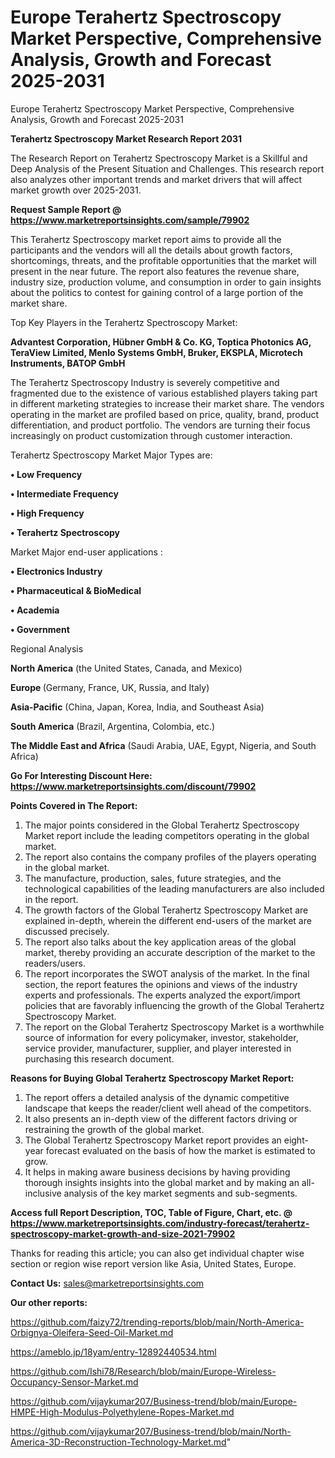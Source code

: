 # Europe Terahertz Spectroscopy Market Perspective, Comprehensive Analysis, Growth and Forecast 2025-2031
Europe Terahertz Spectroscopy Market Perspective, Comprehensive Analysis, Growth and Forecast 2025-2031

<strong>Terahertz Spectroscopy Market Research Report 2031</strong>

The Research Report on Terahertz Spectroscopy Market is a Skillful and Deep Analysis of the Present Situation and Challenges. This research report also analyzes other important trends and market drivers that will affect market growth over 2025-2031.

<strong>Request Sample Report @ <a href=https://www.marketreportsinsights.com/sample/79902>https://www.marketreportsinsights.com/sample/79902</a></strong>

This Terahertz Spectroscopy market report aims to provide all the participants and the vendors will all the details about growth factors, shortcomings, threats, and the profitable opportunities that the market will present in the near future. The report also features the revenue share, industry size, production volume, and consumption in order to gain insights about the politics to contest for gaining control of a large portion of the market share.

Top Key Players in the Terahertz Spectroscopy Market:

<strong>Advantest Corporation, Hübner GmbH & Co. KG, Toptica Photonics AG, TeraView Limited, Menlo Systems GmbH, Bruker, EKSPLA, Microtech Instruments, BATOP GmbH</strong>

The Terahertz Spectroscopy Industry is severely competitive and fragmented due to the existence of various established players taking part in different marketing strategies to increase their market share. The vendors operating in the market are profiled based on price, quality, brand, product differentiation, and product portfolio. The vendors are turning their focus increasingly on product customization through customer interaction.

Terahertz Spectroscopy Market Major Types are:

<strong>• Low Frequency

• Intermediate Frequency

• High Frequency

• Terahertz Spectroscopy</strong>

Market Major end-user applications :

<strong>• Electronics Industry

• Pharmaceutical & BioMedical

• Academia

• Government</strong>

Regional Analysis

</u><strong><b>North America</b></strong> (the United States, Canada, and Mexico)

<strong><b>Europe </b></strong>(Germany, France, UK, Russia, and Italy)

<strong><b>Asia-Pacific</b></strong> (China, Japan, Korea, India, and Southeast Asia)

<strong><b>South America</b></strong> (Brazil, Argentina, Colombia, etc.)

<strong><b>The Middle East and Africa</b></strong> (Saudi Arabia, UAE, Egypt, Nigeria, and South Africa)

<strong>Go For Interesting Discount Here: <a href=https://www.marketreportsinsights.com/discount/79902>https://www.marketreportsinsights.com/discount/79902</a></strong>

<strong>Points Covered in The Report:</strong>
<ol>
  <li>The major points considered in the Global Terahertz Spectroscopy Market report include the leading competitors operating in the global market.</li>
  <li>The report also contains the company profiles of the players operating in the global market.</li>
  <li>The manufacture, production, sales, future strategies, and the technological capabilities of the leading manufacturers are also included in the report.</li>
  <li>The growth factors of the Global Terahertz Spectroscopy Market are explained in-depth, wherein the different end-users of the market are discussed precisely.</li>
  <li>The report also talks about the key application areas of the global market, thereby providing an accurate description of the market to the readers/users.</li>
  <li>The report incorporates the SWOT analysis of the market. In the final section, the report features the opinions and views of the industry experts and professionals. The experts analyzed the export/import policies that are favorably influencing the growth of the Global Terahertz Spectroscopy Market.</li>
  <li>The report on the Global Terahertz Spectroscopy Market is a worthwhile source of information for every policymaker, investor, stakeholder, service provider, manufacturer, supplier, and player interested in purchasing this research document.</li>
</ol>
<strong>Reasons for Buying Global Terahertz Spectroscopy Market Report:</strong>

<ol>
  <li>The report offers a detailed analysis of the dynamic competitive landscape that keeps the reader/client well ahead of the competitors.</li>
  <li>It also presents an in-depth view of the different factors driving or restraining the growth of the global market.</li>
  <li>The Global Terahertz Spectroscopy Market report provides an eight-year forecast evaluated on the basis of how the market is estimated to grow.</li>
  <li>It helps in making aware business decisions by having providing thorough insights insights into the global market and by making an all-inclusive analysis of the key market segments and sub-segments.</li>
</ol>
<strong>Access full Report Description, TOC, Table of Figure, Chart, etc. @ <a href=https://www.marketreportsinsights.com/industry-forecast/terahertz-spectroscopy-market-growth-and-size-2021-79902>https://www.marketreportsinsights.com/industry-forecast/terahertz-spectroscopy-market-growth-and-size-2021-79902</a></strong>


Thanks for reading this article; you can also get individual chapter wise section or region wise report version like Asia, United States, Europe.

<strong>Contact Us:</strong>
sales@marketreportsinsights.com

<strong>Our other reports:</strong>

<a href=https://github.com/faizy72/trending-reports/blob/main/North-America-Orbignya-Oleifera-Seed-Oil-Market.md>https://github.com/faizy72/trending-reports/blob/main/North-America-Orbignya-Oleifera-Seed-Oil-Market.md</a>

<a href=https://ameblo.jp/18yam/entry-12892440534.html>https://ameblo.jp/18yam/entry-12892440534.html</a>

<a href=https://github.com/Ishi78/Research/blob/main/Europe-Wireless-Occupancy-Sensor-Market.md>https://github.com/Ishi78/Research/blob/main/Europe-Wireless-Occupancy-Sensor-Market.md</a>

<a href=https://github.com/vijaykumar207/Business-trend/blob/main/Europe-HMPE-High-Modulus-Polyethylene-Ropes-Market.md>https://github.com/vijaykumar207/Business-trend/blob/main/Europe-HMPE-High-Modulus-Polyethylene-Ropes-Market.md</a>

<a href=https://github.com/vijaykumar207/Business-trend/blob/main/North-America-3D-Reconstruction-Technology-Market.md>https://github.com/vijaykumar207/Business-trend/blob/main/North-America-3D-Reconstruction-Technology-Market.md</a>"
